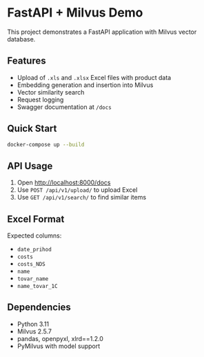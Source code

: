 # FastAPI + Milvus Demo

This project demonstrates a FastAPI application with Milvus vector database.

## Features

- Upload of `.xls` and `.xlsx` Excel files with product data
- Embedding generation and insertion into Milvus
- Vector similarity search
- Request logging
- Swagger documentation at `/docs`

## Quick Start

```bash
docker-compose up --build
```

## API Usage

1. Open [http://localhost:8000/docs](http://localhost:8000/docs)
2. Use `POST /api/v1/upload/` to upload Excel
3. Use `GET /api/v1/search/` to find similar items

## Excel Format

Expected columns:

- `date_prihod`
- `costs`
- `costs_NDS`
- `name`
- `tovar_name`
- `name_tovar_1C`

## Dependencies

- Python 3.11
- Milvus 2.5.7
- pandas, openpyxl, xlrd==1.2.0
- PyMilvus with model support
